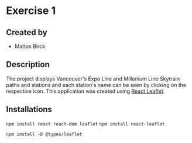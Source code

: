 # Exercise 1


## Created by
- Mattos Birck

## Description
The project displays Vancouver's Expo Line and Millenium Line Skytrain paths and stations and each station's name can be seen by clicking on the respective icon. This application was created using [React Leaflet](https://react-leaflet.js.org/).

## Installations
```npm install react react-dom leaflet```
```npm install react-leaflet```

```npm install -D @types/leaflet```


